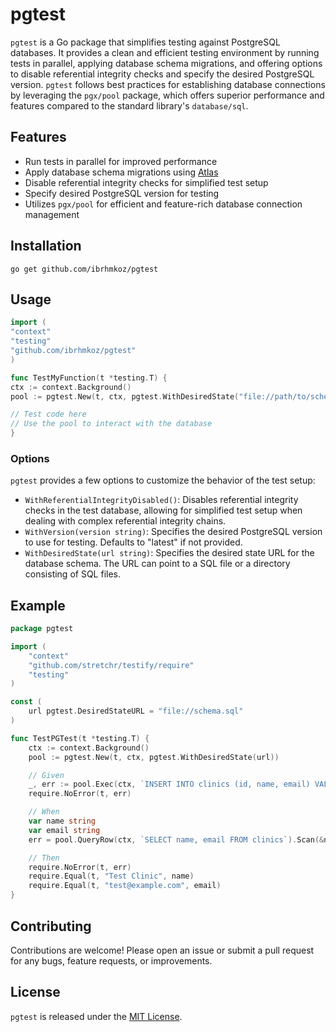 # pgtest

`pgtest` is a Go package that simplifies testing against PostgreSQL databases. It provides a clean and efficient testing environment by running tests in parallel, applying database schema migrations, and offering options to disable referential integrity checks and specify the desired PostgreSQL version. `pgtest` follows best practices for establishing database connections by leveraging the `pgx/pool` package, which offers superior performance and features compared to the standard library's `database/sql`.

## Features

- Run tests in parallel for improved performance
- Apply database schema migrations using [Atlas](https://atlasgo.io/)
- Disable referential integrity checks for simplified test setup
- Specify desired PostgreSQL version for testing
- Utilizes `pgx/pool` for efficient and feature-rich database connection management

## Installation

```shell
go get github.com/ibrhmkoz/pgtest
```

## Usage

```go
import (
"context"
"testing"
"github.com/ibrhmkoz/pgtest"
)

func TestMyFunction(t *testing.T) {
ctx := context.Background()
pool := pgtest.New(t, ctx, pgtest.WithDesiredState("file://path/to/schema.sql"))

// Test code here
// Use the pool to interact with the database
}
```

### Options

`pgtest` provides a few options to customize the behavior of the test setup:

- `WithReferentialIntegrityDisabled()`: Disables referential integrity checks in the test database, allowing for simplified test setup when dealing with complex referential integrity chains.
- `WithVersion(version string)`: Specifies the desired PostgreSQL version to use for testing. Defaults to "latest" if not provided.
- `WithDesiredState(url string)`: Specifies the desired state URL for the database schema. The URL can point to a SQL file or a directory consisting of SQL files.

## Example

```go
package pgtest

import (
    "context"
    "github.com/stretchr/testify/require"
    "testing"
)

const (
    url pgtest.DesiredStateURL = "file://schema.sql"
)

func TestPGTest(t *testing.T) {
    ctx := context.Background()
    pool := pgtest.New(t, ctx, pgtest.WithDesiredState(url))

    // Given
    _, err := pool.Exec(ctx, `INSERT INTO clinics (id, name, email) VALUES ($1, $2, $3)`, "test-clinic-uuid", "Test Clinic", "test@example.com")
    require.NoError(t, err)

    // When
    var name string
    var email string
    err = pool.QueryRow(ctx, `SELECT name, email FROM clinics`).Scan(&name, &email)

    // Then
    require.NoError(t, err)
    require.Equal(t, "Test Clinic", name)
    require.Equal(t, "test@example.com", email)
}
```

## Contributing

Contributions are welcome! Please open an issue or submit a pull request for any bugs, feature requests, or improvements.

## License

`pgtest` is released under the [MIT License](https://opensource.org/licenses/MIT).
